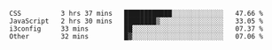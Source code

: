 
<!--START_SECTION:waka-->

```text
CSS          3 hrs 37 mins   ████████████░░░░░░░░░░░░░   47.66 %
JavaScript   2 hrs 30 mins   ████████▒░░░░░░░░░░░░░░░░   33.05 %
i3config     33 mins         ██░░░░░░░░░░░░░░░░░░░░░░░   07.37 %
Other        32 mins         █▓░░░░░░░░░░░░░░░░░░░░░░░   07.06 %
```

<!--END_SECTION:waka-->

<!--unk0e-ctrlmd-blitzh-->
